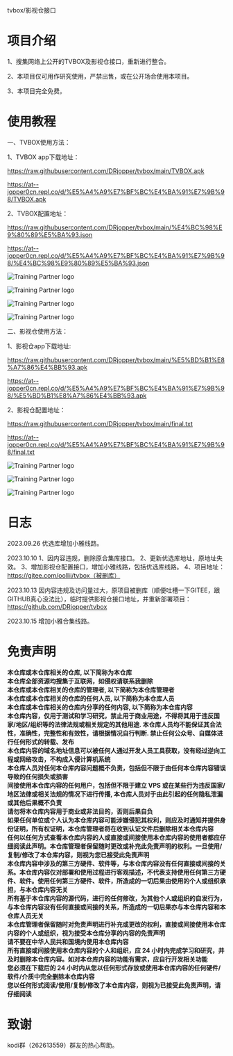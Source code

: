 tvbox/影视仓接口

# 项目介绍
  1、搜集网络上公开的TVBOX及影视仓接口，重新进行整合。
  
  2、本项目仅可用作研究使用，严禁出售，或在公开场合使用本项目。
  
  3、本项目完全免费。
# 使用教程
一、TVBOX使用方法：

1、TVBOX app下载地址：

https://raw.githubusercontent.com/DRjopper/tvbox/main/TVBOX.apk

https://at--jopper0cn.repl.co/d/%E5%A4%A9%E7%BF%BC%E4%BA%91%E7%9B%98/TVBOX.apk

2、TVBOX配置地址：

https://raw.githubusercontent.com/DRjopper/tvbox/main/%E4%BC%98%E9%80%89%E5%BA%93.json

https://at--jopper0cn.repl.co/d/%E5%A4%A9%E7%BF%BC%E4%BA%91%E7%9B%98/%E4%BC%98%E9%80%89%E5%BA%93.json

![Training Partner logo](https://raw.githubusercontent.com/DRjopper/tvbox/main/how/1.jpg)

![Training Partner logo](https://raw.githubusercontent.com/DRjopper/tvbox/main/how/2.jpg)

![Training Partner logo](https://raw.githubusercontent.com/DRjopper/tvbox/main/how/3.jpg)

![Training Partner logo](https://raw.githubusercontent.com/DRjopper/tvbox/main/how/4.jpg)

二、影视仓使用方法：

1、影视仓app下载地址:

https://raw.githubusercontent.com/DRjopper/tvbox/main/%E5%BD%B1%E8%A7%86%E4%BB%93.apk

https://at--jopper0cn.repl.co/d/%E5%A4%A9%E7%BF%BC%E4%BA%91%E7%9B%98/%E5%BD%B1%E8%A7%86%E4%BB%93.apk

2、影视仓配置地址：

https://raw.githubusercontent.com/DRjopper/tvbox/main/final.txt

https://at--jopper0cn.repl.co/d/%E5%A4%A9%E7%BF%BC%E4%BA%91%E7%9B%98/final.txt

![Training Partner logo](https://raw.githubusercontent.com/DRjopper/tvbox/main/how/5.jpg)

![Training Partner logo](https://raw.githubusercontent.com/DRjopper/tvbox/main/how/6.jpg)

![Training Partner logo](https://raw.githubusercontent.com/DRjopper/tvbox/main/how/7.jpg)

# 日志

2023.09.26 
优选库增加小雅线路。

2023.10.10 
1、因内容违规，删除原合集库接口。
2、更新优选库地址，原地址失效。
3、增加影视仓配置接口，增加小雅线路，包括优选库线路。
4、项目地址：https://gitee.com/oollii/tvbox（被删库）

2023.10.13
因内容违规及访问量过大，原项目被删库（顺便吐槽一下GITEE，跟GITHUB真心没法比），临时提供影视仓接口地址，并重新部署项目：https://github.com/DRjopper/tvbox

2023.10.15
增加小雅合集线路。

# 免责声明
**本仓库或本仓库相关的仓库, 以下简称为本仓库**  
**本仓库全部资源均搜集于互联网，如侵权请联系我删除**  
**本仓库或本仓库相关的仓库的管理者, 以下简称为本仓库管理者**  
**本仓库或本仓库相关的仓库的任何人员, 以下简称为本仓库人员**  
**本仓库或本仓库相关的仓库内分享的任何内容, 以下简称为本仓库内容**  
**本仓库内容，仅用于测试和学习研究，禁止用于商业用途，不得将其用于违反国家/地区/组织等的法律法规或相关规定的其他用途. 本仓库人员均不能保证其合法性，准确性，完整性和有效性，请根据情况自行判断. 禁止任何公众号、自媒体进行任何形式的转载、发布**  
**本仓库内容的域名地址信息可以被任何人通过开发人员工具获取，没有经过逆向工程或网络攻击，不构成入侵计算机系统**   
**本仓库人员对任何本仓库内容问题概不负责，包括但不限于由任何本仓库内容错误导致的任何损失或损害**  
**间接使用本仓库内容的任何用户，包括但不限于建立 VPS 或在某些行为违反国家/地区法律或相关法规的情况下进行传播, 本仓库人员对于由此引起的任何隐私泄漏或其他后果概不负责**  
**请勿将本仓库内容用于商业或非法目的，否则后果自负**  
**如果任何单位或个人认为本仓库内容可能涉嫌侵犯其权利，则应及时通知并提供身份证明，所有权证明，本仓库管理者将在收到认证文件后删除相关本仓库内容**  
**任何以任何方式查看本仓库内容的人或直接或间接使用本仓库内容的使用者都应仔细阅读此声明。本仓库管理者保留随时更改或补充此免责声明的权利。一旦使用/复制/修改了本仓库内容，则视为您已接受此免责声明**  
**本仓库内容中涉及的第三方硬件、软件等，与本仓库内容没有任何直接或间接的关系。本仓库内容仅对部署和使用过程进行客观描述，不代表支持使用任何第三方硬件、软件。使用任何第三方硬件、软件，所造成的一切后果由使用的个人或组织承担，与本仓库内容无关**  
**所有基于本仓库内容的源代码，进行的任何修改，为其他个人或组织的自发行为，与本仓库内容没有任何直接或间接的关系，所造成的一切后果亦与本仓库内容和本仓库人员无关**  
**本仓库管理者保留随时对免责声明进行补充或更改的权利，直接或间接使用本仓库内容的个人或组织，视为接受本仓库分享的内容的免责声明**  
**请不要在中华人民共和国境内使用本仓库内容**  
**所有直接或间接使用本仓库内容的个人和组织，应 24 小时内完成学习和研究，并及时删除本仓库内容。如对本仓库内容的功能有需求，应自行开发相关功能**  
**您必须在下载后的 24 小时内从您以任何形式存放或使用本仓库内容的任何硬件/软件/介质中完全删除本仓库内容**  
**您以任何形式阅读/使用/复制/修改了本仓库内容，则视为已接受此免责声明，请仔细阅读**  
# 致谢

kodi群（262613559）群友的热心帮助。

